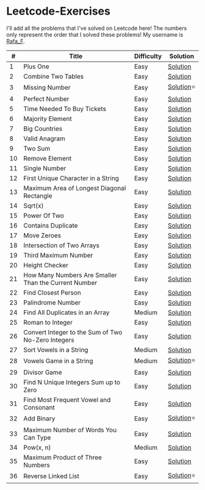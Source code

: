 # Leetcode-Exercises

I'll add all the problems that I've solved on Leetcode here! The numbers only represent the order that I solved these problems! My username is [Rafa_F](https://leetcode.com/u/Rafa_F/).

|#|Title|Difficulty|Solution|
|---|---|---|---|
|1|Plus One|Easy|[Solution](https://leetcode.com/problems/plus-one/solutions/7124979/plus-one-beats-100-by-rafa_f-xpfh/)|
|2|Combine Two Tables|Easy|[Solution](https://leetcode.com/problems/combine-two-tables/solutions/7124984/combine-two-tables-by-rafa_f-ljob/)|
|3|Missing Number|Easy|[Solution](https://leetcode.com/problems/missing-number/solutions/7071907/missing-number-problem-by-rafa_f-40w2/)⭐|
|4|Perfect Number|Easy|[Solution](https://leetcode.com/problems/perfect-number/solutions/7124988/perfect-number-beats-91-by-rafa_f-ttxq/)|
|5|Time Needed To Buy Tickets|Easy|[Solution](https://leetcode.com/problems/time-needed-to-buy-tickets/solutions/7124993/time-needed-to-buy-tickets-by-rafa_f-tivi/)|
|6|Majority Element|Easy|[Solution](https://leetcode.com/problems/majority-element/solutions/7124999/majority-element-by-rafa_f-wm8k/)|
|7|Big Countries|Easy|[Solution](https://leetcode.com/problems/big-countries/solutions/7125004/big-countries-by-rafa_f-7h55/)|
|8|Valid Anagram|Easy|[Solution](https://leetcode.com/problems/valid-anagram/solutions/7124969/valid-anagram-by-rafa_f-ob5x/)|
|9|Two Sum|Easy|[Solution](https://leetcode.com/problems/two-sum/solutions/7124963/two-sum-by-rafa_f-nxr3/)|
|10|Remove Element|Easy|[Solution](https://leetcode.com/problems/remove-element/solutions/7125010/remove-element-beats-100-by-rafa_f-sic3/)|
|11|Single Number|Easy|[Solution](https://leetcode.com/problems/single-number/solutions/7125017/single-number-by-rafa_f-yh1i/)|
|12|First Unique Character in a String|Easy|[Solution](https://leetcode.com/problems/first-unique-character-in-a-string/solutions/7124958/first-unique-character-in-a-string-by-ra-bb19/)|
|13|Maximum Area of Longest Diagonal Rectangle|Easy|[Solution](https://leetcode.com/problems/maximum-area-of-longest-diagonal-rectangle/solutions/7125533/maximum-area-of-longest-diagonal-rectang-i9uh/)
|14|Sqrt(x)|Easy|[Solution](https://leetcode.com/problems/sqrtx/solutions/7125754/sqrtx-beats-100-by-rafa_f-j8za/)|
|15|Power Of Two|Easy|[Solution](https://leetcode.com/problems/power-of-two/solutions/7126359/power-of-two-beats-100-by-rafa_f-xcsa/)|
|16|Contains Duplicate|Easy|[Solution](https://leetcode.com/problems/contains-duplicate/solutions/7136219/contains-duplicate-beats-82-by-rafa_f-so5c/)|
|17|Move Zeroes|Easy|[Solution](https://leetcode.com/problems/move-zeroes/solutions/7145024/move-zeroes-by-rafa_f-23gn/)|
|18|Intersection of Two Arrays|Easy|[Solution](https://leetcode.com/problems/intersection-of-two-arrays/solutions/7145061/intersection-of-two-arrays-beats-100-by-38juj/)
|19|Third Maximum Number|Easy|[Solution](https://leetcode.com/problems/third-maximum-number/solutions/7145085/third-maximum-number-by-rafa_f-dxmm/)
|20|Height Checker|Easy|[Solution](https://leetcode.com/problems/height-checker/solutions/7145138/height-checker-beats-100-by-rafa_f-ypho/)
|21|How Many Numbers Are Smaller Than the Current Number|Easy|[Solution](https://leetcode.com/problems/how-many-numbers-are-smaller-than-the-current-number/solutions/7148177/how-many-numbers-are-smaller-than-the-cu-ds92/)
|22|Find Closest Person|Easy|[Solution](https://leetcode.com/problems/find-closest-person/solutions/7155786/find-closest-person-beats-100-by-rafa_f-nbcg/)|
|23|Palindrome Number|Easy|[Solution](https://leetcode.com/problems/palindrome-number/solutions/7159304/palindrome-number-by-rafa_f-jz4f/)|
|24|Find All Duplicates in an Array|Medium|[Solution](https://leetcode.com/problems/find-all-duplicates-in-an-array/solutions/7159495/find-all-duplicates-in-an-array-by-rafa_-9k2t/)
|25|Roman to Integer|Easy|[Solution](https://leetcode.com/problems/roman-to-integer/solutions/7161617/roman-to-integer-by-rafa_f-liwh/)|
|26|Convert Integer to the Sum of Two No-Zero Integers|Easy|[Solution](https://leetcode.com/problems/convert-integer-to-the-sum-of-two-no-zero-integers/solutions/7170088/convert-integer-to-the-sum-of-two-no-zer-uhws/)|
|27|Sort Vowels in a String|Medium|[Solution](https://leetcode.com/problems/sort-vowels-in-a-string/solutions/7179347/sort-vowels-in-a-string-by-rafa_f-zmzv/)|
|28|Vowels Game in a String|Medium|[Solution](https://leetcode.com/problems/vowels-game-in-a-string/solutions/7182624/vowels-game-in-a-string-by-rafa_f-mknm/)⭐|
|29|Divisor Game|Easy|[Solution](https://leetcode.com/problems/divisor-game/solutions/7182670/divisor-game-beats-100-by-rafa_f-h0vq/)|
|30|Find N Unique Integers Sum up to Zero|Easy|[Solution](https://leetcode.com/problems/find-n-unique-integers-sum-up-to-zero/solutions/7183344/1304-find-n-unique-integers-sum-up-to-ze-bonm/)|
|31|Find Most Frequent Vowel and Consonant|Easy|[Solution](https://leetcode.com/problems/find-most-frequent-vowel-and-consonant/solutions/7186899/find-most-frequent-vowel-and-consonant-b-sfe9/)|
|32|Add Binary|Easy|[Solution](https://leetcode.com/problems/add-binary/solutions/7187761/add-binary-c-by-rafa_f-4cks/)⭐|
|33|Maximum Number of Words You Can Type|Easy|[Solution](https://leetcode.com/problems/maximum-number-of-words-you-can-type/solutions/7190849/maximum-number-of-words-you-can-type-by-lt55l/)|
|34|Pow(x, n)|Medium|[Solution](https://leetcode.com/problems/powx-n/solutions/7193238/powx-n-by-rafa_f-kazl/)|
|35|Maximum Product of Three Numbers|Easy|[Solution](https://leetcode.com/problems/maximum-product-of-three-numbers/solutions/7197364/maximum-product-of-three-numbers-by-rafa-olgn/)|
|36|Reverse Linked List|Easy|[Solution](https://leetcode.com/problems/reverse-linked-list/solutions/7199849/reverse-linked-list-c-beats-100-by-rafa_-hhje/)⭐|
